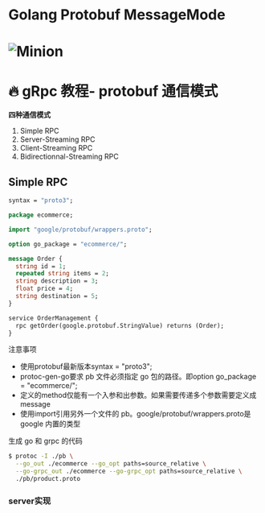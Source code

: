 # Golang Protobuf MessageMode

# ![Minion](https://images.unsplash.com/photo-1661956603025-8310b2e3036d?ixlib=rb-4.0.3&ixid=M3wxMjA3fDF8MHxwaG90by1wYWdlfHx8fGVufDB8fHx8fA%3D%3D&auto=format&fit=crop&w=1740&q=80)
# 🔥 gRpc 教程- protobuf 通信模式
**四种通信模式**
1. Simple RPC
2. Server-Streaming RPC
3. Client-Streaming RPC
4. Bidirectionnal-Streaming RPC

<!--more-->

## Simple RPC
```protobuf
syntax = "proto3";

package ecommerce;

import "google/protobuf/wrappers.proto";

option go_package = "ecommerce/";

message Order {
  string id = 1;
  repeated string items = 2;
  string description = 3;
  float price = 4;
  string destination = 5;
}

service OrderManagement {
  rpc getOrder(google.protobuf.StringValue) returns (Order);
}
```
注意事项
* 使用protobuf最新版本syntax = "proto3";
* protoc-gen-go要求 pb 文件必须指定 go 包的路径。即option go_package = "ecommerce/";
* 定义的method仅能有一个入参和出参数。如果需要传递多个参数需要定义成message
* 使用import引用另外一个文件的 pb。google/protobuf/wrappers.proto是 google 内置的类型

生成 go 和 grpc 的代码
```bash
$ protoc -I ./pb \
  --go_out ./ecommerce --go_opt paths=source_relative \
  --go-grpc_out ./ecommerce --go-grpc_opt paths=source_relative \
  ./pb/product.proto
```

### server实现

